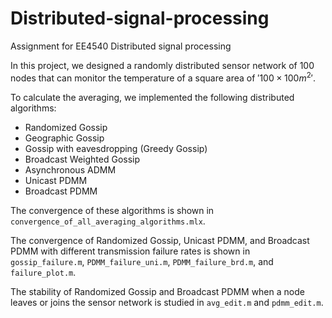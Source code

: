 # Distributed-signal-processing
Assignment for EE4540 Distributed signal processing <br />

In this project, we designed a randomly distributed sensor network of 100 nodes that can monitor the temperature of a square area of $'100 \times 100 m^2'$. <br />

To calculate the averaging, we implemented the following distributed algorithms: <br />
*  Randomized Gossip
*  Geographic Gossip
*  Gossip with eavesdropping (Greedy Gossip)
*  Broadcast Weighted Gossip
*  Asynchronous ADMM
*  Unicast PDMM
*  Broadcast PDMM

The convergence of these algorithms is shown in `convergence_of_all_averaging_algorithms.mlx`. 

The convergence of Randomized Gossip, Unicast PDMM, and Broadcast PDMM with different transmission failure rates is shown in `gossip_failure.m`, `PDMM_failure_uni.m`, `PDMM_failure_brd.m`, and `failure_plot.m`.

The stability of Randomized Gossip and Broadcast PDMM when a node leaves or joins the sensor network is studied in `avg_edit.m` and `pdmm_edit.m`.
